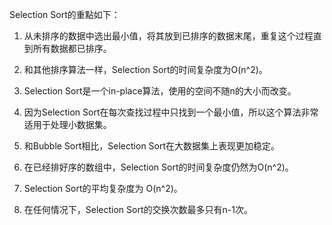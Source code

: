 

Selection Sort的重點如下：

1. 从未排序的数据中选出最小值，将其放到已排序的数据末尾，重复这个过程直到所有数据都已排序。 

2. 和其他排序算法一样，Selection Sort的时间复杂度为O(n^2)。 

3. Selection Sort是一个in-place算法，使用的空间不随n的大小而改变。 

4. 因为Selection Sort在每次查找过程中只找到一个最小值，所以这个算法非常适用于处理小数据集。 

5. 和Bubble Sort相比，Selection Sort在大数据集上表现更加稳定。 

6. 在已经排好序的数组中，Selection Sort的时间复杂度仍然为O(n^2)。 

7. Selection Sort的平均复杂度为 O(n^2)。 

8. 在任何情况下，Selection Sort的交换次数最多只有n-1次。